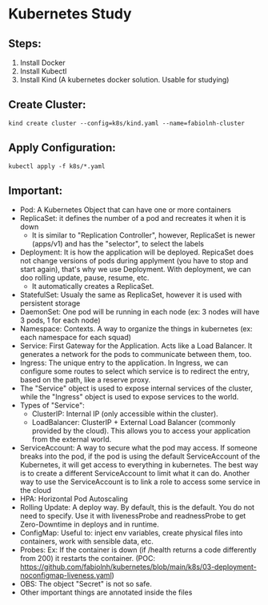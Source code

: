 # Kubernetes Study

## Steps:
1) Install Docker
2) Install Kubectl
3) Install Kind (A kubernetes docker solution. Usable for studying)
## Create Cluster:
```
kind create cluster --config=k8s/kind.yaml --name=fabiolnh-cluster
```
## Apply Configuration:
```
kubectl apply -f k8s/*.yaml
```

## Important:
- Pod: A Kubernetes Object that can have one or more containers
- ReplicaSet: it defines the number of a pod and recreates it when it is down
  * It is similar to "Replication Controller", however, ReplicaSet is newer (apps/v1) and has the "selector", to select the labels
- Deployment: It is how the application will be deployed. RepicaSet does not change versions of pods during applyment (you have to stop and start again), that's why we use Deployment. With deployment, we can doo rolling update, pause, resume, etc.
  * It automatically creates a ReplicaSet.
- StatefulSet: Usualy the same as ReplicaSet, however it is used with persistent storage
- DaemonSet: One pod will be running in each node (ex: 3 nodes will have 3 pods, 1 for each node) 
- Namespace: Contexts. A way to organize the things in kubernetes (ex: each namespace for each squad)
- Service: First Gateway for the Application. Acts like a Load Balancer. It generates a network for the pods to communicate between them, too.
- Ingress: The unique entry to the application. In Ingress, we can configure some routes to select which service is to redirect the entry, based on the path, like a reserve proxy.
- The "Service" object is used to expose internal services of the cluster, while the "Ingress" object is used to expose services to the world.
- Types of "Service":
  * ClusterIP: Internal IP (only accessible within the cluster).
  * LoadBalancer: ClusterIP + External Load Balancer (commonly provided by the cloud). This allows you to access your application from the external world.
- ServiceAccount: A way to secure what the pod may access. If someone breaks into the pod, if the pod is using the default ServiceAccount of the Kubernetes, it will get access to everything in kubernetes. The best way is to create a different ServiceAccount to limit what it can do. Another way to use the ServiceAccount is to link a role to access some service in the cloud 
- HPA: Horizontal Pod Autoscaling
- Rolling Update: A deploy way. By default, this is the default. You do not need to specify. Use it with livenessProbe and readnessProbe to get Zero-Downtime in deploys and in runtime.
- ConfigMap: Useful to: inject env variables, create physical files into containers, work with sensible data, etc.
- Probes: Ex: If the container is down (if /health returns a code differently from 200) it restarts the container. (POC: https://github.com/fabiolnh/kubernetes/blob/main/k8s/03-deployment-noconfigmap-liveness.yaml)
- OBS: The object "Secret" is not so safe.
- Other important things are annotated inside the files
